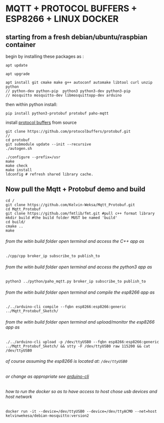 # MQTT + PROTOCOL BUFFERS + ESP8266 + LINUX DOCKER

## starting from a fresh debian/ubuntu/raspbian container

begin by installing these packages as :
```
apt update

apt upgrade

apt install git cmake make g++ autoconf automake libtool curl unzip python 
// python-dev python-pip  python3 python3-dev python3-pip 
// mosquitto mosquitto-dev libmosquittopp-dev arduino
```
then within python install:

```
pip install python3-protobuf protobuf paho-mqtt
```

install [protocol buffers](https://github.com/protocolbuffers/protobuf/blob/master/src/README.md) from source
```
git clone https://github.com/protocolbuffers/protobuf.git
// 
cd protobuf
git submodule update --init --recursive
./autogen.sh
 
./configure --prefix=/usr
make
make check
make install
ldconfig # refresh shared library cache.
```
## Now pull the Mqtt + Protobuf demo and build

```
cd /
git clone https://github.com/Kelvin-Weksa/Mqtt_Protobuf.git
cd Mqtt_Protobuf
git clone https://github.com/fmtlib/fmt.git #pull c++ format library
mkdir build #the build folder MUST be named 'build'
cd build/
cmake ..
make
```

###### from the witin build folder open terminal and access the C++ app as
```
./cpp/cpp broker_ip subscribe_to publish_to
```

###### from the witin build folder open terminal and access the python3 app as
```
python3 ../python/paho_mqtt.py broker_ip subscribe_to publish_to
```

###### from the witin build folder open terminal and compile the esp8266 app as
```
./../arduino-cli compile --fqbn esp8266:esp8266:generic  ../Mqtt_Protobuf_Sketch/
```

###### from the witin build folder open terminal and upload/monitor the esp8266 app as
```
./../arduino-cli upload -p /dev/ttyUSB0 --fqbn esp8266:esp8266:generic ../Mqtt_Protobuf_Sketch/ && stty -F /dev/ttyUSB0 raw 115200 && cat /dev/ttyUSB0
```
###### of course assuming the esp8266 is located at: `/dev/ttyUSB0`
###### or change as appropriate see [arduino-cli](https://arduino.github.io/arduino-cli/latest/getting-started/)


###### how to run the docker so as to have access to host chose usb devices and host network
```
docker run -it --device=/dev/ttyUSB0 --device=/dev/ttyACM0 --net=host kelvinwekesa/debian-mosquitto:version2
```

